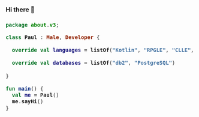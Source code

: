 ### Hi there 👋

<h3>
  
```kotlin
package about.v3;

class Paul : Male, Developer {

  override val languages = listOf("Kotlin", "RPGLE", "CLLE", "SQL", "Java", "C++", "C#")
  
  override val databases = listOf("db2", "PostgreSQL")
  
}

fun main() {
  val me = Paul()
  me.sayHi()
}
```

</h3>
